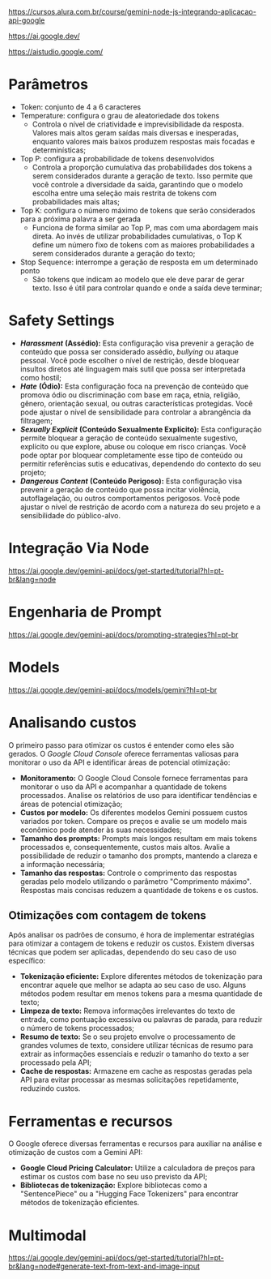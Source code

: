 https://cursos.alura.com.br/course/gemini-node-js-integrando-aplicacao-api-google

https://ai.google.dev/

https://aistudio.google.com/

# Parâmetros

- Token: conjunto de 4 a 6 caracteres
- Temperature: configura o grau de aleatoriedade dos tokens
    - Controla o nível de criatividade e imprevisibilidade da resposta. Valores mais altos geram saídas mais diversas e inesperadas, enquanto valores mais baixos produzem respostas mais focadas e determinísticas;
- Top P: configura a probabilidade de tokens desenvolvidos
    - Controla a proporção cumulativa das probabilidades dos tokens a serem considerados durante a geração de texto. Isso permite que você controle a diversidade da saída, garantindo que o modelo escolha entre uma seleção mais restrita de tokens com probabilidades mais altas;
- Top K: configura o número máximo de tokens que serão considerados para a próxima palavra a ser gerada
    - Funciona de forma similar ao Top P, mas com uma abordagem mais direta. Ao invés de utilizar probabilidades cumulativas, o Top K define um número fixo de tokens com as maiores probabilidades a serem considerados durante a geração do texto;
- Stop Sequence: interrompe a geração de resposta em um determinado ponto
    - São tokens que indicam ao modelo que ele deve parar de gerar texto. Isso é útil para controlar quando e onde a saída deve terminar;

# **Safety Settings**

- ***Harassment*** **(Assédio):** Esta configuração visa prevenir a geração de conteúdo que possa ser considerado assédio, *bullying* ou ataque pessoal. Você pode escolher o nível de restrição, desde bloquear insultos diretos até linguagem mais sutil que possa ser interpretada como hostil;
- ***Hate*** **(Ódio):** Esta configuração foca na prevenção de conteúdo que promova ódio ou discriminação com base em raça, etnia, religião, gênero, orientação sexual, ou outras características protegidas. Você pode ajustar o nível de sensibilidade para controlar a abrangência da filtragem;
- ***Sexually Explicit*** **(Conteúdo Sexualmente Explícito):** Esta configuração permite bloquear a geração de conteúdo sexualmente sugestivo, explícito ou que explore, abuse ou coloque em risco crianças. Você pode optar por bloquear completamente esse tipo de conteúdo ou permitir referências sutis e educativas, dependendo do contexto do seu projeto;
- ***Dangerous Content*** **(Conteúdo Perigoso):** Esta configuração visa prevenir a geração de conteúdo que possa incitar violência, autoflagelação, ou outros comportamentos perigosos. Você pode ajustar o nível de restrição de acordo com a natureza do seu projeto e a sensibilidade do público-alvo.

# Integração Via Node

https://ai.google.dev/gemini-api/docs/get-started/tutorial?hl=pt-br&lang=node

# Engenharia de Prompt

https://ai.google.dev/gemini-api/docs/prompting-strategies?hl=pt-br

# Models

https://ai.google.dev/gemini-api/docs/models/gemini?hl=pt-br

# **Analisando custos**

O primeiro passo para otimizar os custos é entender como eles são gerados. O *Google Cloud Console* oferece ferramentas valiosas para monitorar o uso da API e identificar áreas de potencial otimização:

- **Monitoramento:** O Google Cloud Console fornece ferramentas para monitorar o uso da API e acompanhar a quantidade de tokens processados. Analise os relatórios de uso para identificar tendências e áreas de potencial otimização;
- **Custos por modelo:** Os diferentes modelos Gemini possuem custos variados por token. Compare os preços e avalie se um modelo mais econômico pode atender às suas necessidades;
- **Tamanho dos prompts:** Prompts mais longos resultam em mais tokens processados e, consequentemente, custos mais altos. Avalie a possibilidade de reduzir o tamanho dos prompts, mantendo a clareza e a informação necessária;
- **Tamanho das respostas:** Controle o comprimento das respostas geradas pelo modelo utilizando o parâmetro "Comprimento máximo". Respostas mais concisas reduzem a quantidade de tokens e os custos.

## **Otimizações com contagem de tokens**

Após analisar os padrões de consumo, é hora de implementar estratégias para otimizar a contagem de tokens e reduzir os custos. Existem diversas técnicas que podem ser aplicadas, dependendo do seu caso de uso específico:

- **Tokenização eficiente:** Explore diferentes métodos de tokenização para encontrar aquele que melhor se adapta ao seu caso de uso. Alguns métodos podem resultar em menos tokens para a mesma quantidade de texto;
- **Limpeza de texto:** Remova informações irrelevantes do texto de entrada, como pontuação excessiva ou palavras de parada, para reduzir o número de tokens processados;
- **Resumo de texto:** Se o seu projeto envolve o processamento de grandes volumes de texto, considere utilizar técnicas de resumo para extrair as informações essenciais e reduzir o tamanho do texto a ser processado pela API;
- **Cache de respostas:** Armazene em cache as respostas geradas pela API para evitar processar as mesmas solicitações repetidamente, reduzindo custos.

# **Ferramentas e recursos**

O Google oferece diversas ferramentas e recursos para auxiliar na análise e otimização de custos com a Gemini API:

- **Google Cloud Pricing Calculator:** Utilize a calculadora de preços para estimar os custos com base no seu uso previsto da API;
- **Bibliotecas de tokenização:** Explore bibliotecas como a "SentencePiece" ou a "Hugging Face Tokenizers" para encontrar métodos de tokenização eficientes.

# Multimodal

https://ai.google.dev/gemini-api/docs/get-started/tutorial?hl=pt-br&lang=node#generate-text-from-text-and-image-input